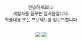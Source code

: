 

<div align="center">
  <p>
    안녕하세요!☺️ <br>
    개발자를 꿈꾸는 임지윤입니다.<br>
    학습내용 또는 프로젝트를 업로드합니다<br><br>
  </p>
</div>
<div align="center">
  <p>
  </p>
</div>

<div align="center">
  <img src="https://github-readme-stats.vercel.app/api?username=Jiyoon0612&hide=contribs,prs&show_icons=true&theme=tokyonight"/>
  <img src="https://github-readme-stats.vercel.app/api/top-langs/?username=Jiyoon0612&layout=compact&theme=tokyonight"/>
</div><br>

<!---
Jiyoon0612/Jiyoon0612 is a ✨ special ✨ repository because its `README.md` (this file) appears on your GitHub profile.
You can click the Preview link to take a look at your changes.
--->

